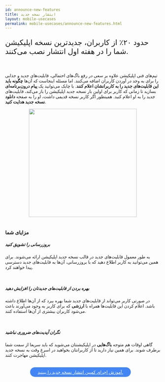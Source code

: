```yaml
---
id: announce-new-features
title: انتشار نسخه جدید
layout: mobile-usecases
permalink: mobile-usecases/announce-new-features.html
---
```


<p style="
    font-size: x-large;
"> حدود ۲۰٪ از کاربران، جدیدترین نسخه اپلیکیشن شما را در هفته اول انتشار نصب می‌کنند.</p>

<br>

تیم‌های فنی اپلیکیشن علاوه بر سعی در رفع باگ‌های احتمالی، قابلیت‌های جدید و جذابی را برای به وجد در آوردن کاربران اضافه می‌کنند. اما مسئله اینجاست که آن‌ها **چگونه باید این قابلیت‌های جدید را به کاربرانشان اعلام کنند**. با چابک می‌توانید یک **پیام درون‌برنامه‌ای** بسازید تا زمانی که کاربر برای اولین بار نسخه جدید اپلیکیشن را باز می‌کند، قابلیت‌های جدید را به او اعلام کنید. همینطور اگر کاربر نسخه قدیمی داشت، او را به صفحه **دانلود نسخه جدید هدایت کنید**.


<div style="text-align: center;"><img src="http://uupload.ir/files/5lqe_announcement.png" class="img-fluid" style="
    width: 350px;
"></div> 

<br>

### مزایای شما

##### بروزرسانی را تشویق کنید

به طور معمول قابلیت‌های جدید در قالب نسخه جدید اپلیکیشن ارائه می‌شوند. برای همین می‌توانید به کاربر اطلاع دهید که با بروزرسانی، آن‌ها به قابلیت‌های جدید دسترسی پیدا خواهند کرد.

<br>

##### بهره بردن از قابلیت‌های جدیدتان را افزایش دهید

در صورتی کاربر می‌تواند از قابلیت‌های جدید شما بهره ببرد که از آن‌ها اطلاع داشته باشد. اعلام کردن این قابلیت‌ها همراه با **ارزشی** که برای کاربر به وجود می‌آورند باعث می‌شود کاربران بیشتری از آن‌ها استفاده کنند.

<br>

##### نگران آپدیت‌های ضروری نباشید

گاهی اوقات هم متوجه **باگ‌هایی** در اپلیکیشنتان می‌شوید که باید سریعا از سمت شما برطرف شوند. برای همین نیاز دارید تا از کاربرانتان بخواهید در اسرع وقت به نسخه جدید اپلیکیشن مهاجرت کنند.

<br>

<div align="center">   
    <a style="display: inline-block; text-align: center; border-radius: 40px; background: #4285f4; color: white !important; padding: 7px 25px; margin-right: 15px; cursor: pointer; transition: all 0.25s ease;" href="/guides/how-to-announce-new-features.html">آموزش اجرای کمپین انتشار نسخه جدید را ببینید.</a>
</div>